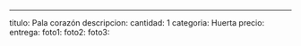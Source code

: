 ---
titulo: Pala corazón
descripcion: 
cantidad: 1
categoria: Huerta
precio: 
entrega: 
foto1: 
foto2: 
foto3: 
